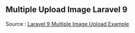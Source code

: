 ## Multiple Upload Image Laravel 9

Source : [Laravel 9 Multiple Image Upload Example]('https://techsolutionstuff.com/post/laravel-9-multiple-image-upload-example')
